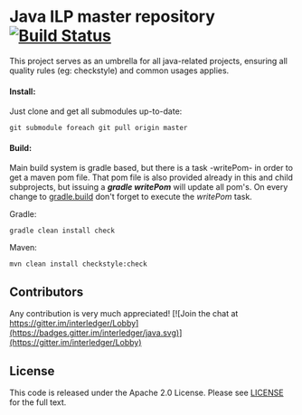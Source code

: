 Java ILP master repository [![Build Status](https://travis-ci.org/everis-innolab/java-ilp-master.svg?branch=master)](https://travis-ci.org/everis-innolab/java-ilp-master)
========================================================

This project serves as an umbrella for all java-related projects, ensuring all quality rules (eg: checkstyle) and common usages applies.



#### Install:

Just clone and get all submodules up-to-date:

``` 
git submodule foreach git pull origin master

```

#### Build:
Main build system is gradle based, but there is a task -writePom- in order to get a maven pom file. That pom file is also provided already in this and child subprojects, but issuing a ***gradle writePom*** will update all pom's. On every change to [gradle.build](gradle.build) don't forget to execute the *writePom* task.


Gradle:
``` 
gradle clean install check

```

Maven: 
``` 
mvn clean install checkstyle:check

```

Contributors
---------------
Any contribution is very much appreciated! [![Join the chat at https://gitter.im/interledger/Lobby](https://badges.gitter.im/interledger/java.svg)](https://gitter.im/interledger/Lobby)


License
---------------
This code is released under the Apache 2.0 License. Please see [LICENSE](LICENSE) for the full text.